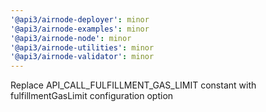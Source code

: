 ```yaml
---
'@api3/airnode-deployer': minor
'@api3/airnode-examples': minor
'@api3/airnode-node': minor
'@api3/airnode-utilities': minor
'@api3/airnode-validator': minor
---
```


Replace API_CALL_FULFILLMENT_GAS_LIMIT constant with fulfillmentGasLimit configuration option
